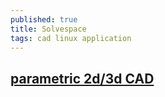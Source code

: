 ```yaml
---
published: true
title: Solvespace
tags: cad linux application
---
```

## [parametric 2d/3d CAD](http://solvespace.com/index.pl)
